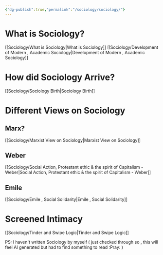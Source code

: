 ```yaml
---
{"dg-publish":true,"permalink":"/sociology/sociology/"}
---
```



# What is Sociology?

[[Sociology/What is Sociology\|What is Sociology]]
[[Sociology/Development of Modern , Academic Sociology\|Development of Modern , Academic Sociology]]

# How did Sociology Arrive?

[[Sociology/Sociology  Birth\|Sociology  Birth]]

# Different Views on Sociology
## Marx?
[[Sociology/Marxist View on Sociology\|Marxist View on Sociology]]
## Weber
[[Sociology/Social Action, Protestant ethic & the spirit of Capitalism - Weber\|Social Action, Protestant ethic & the spirit of Capitalism - Weber]]
## Emile
[[Sociology/Emile , Social Solidarity\|Emile , Social Solidarity]]


# Screened Intimacy

[[Sociology/Tinder and Swipe Logic\|Tinder and Swipe Logic]]


PS: I haven't written Sociology by myself ( just checked through so , this will feel AI generated but had to find something to read :Pray: )


